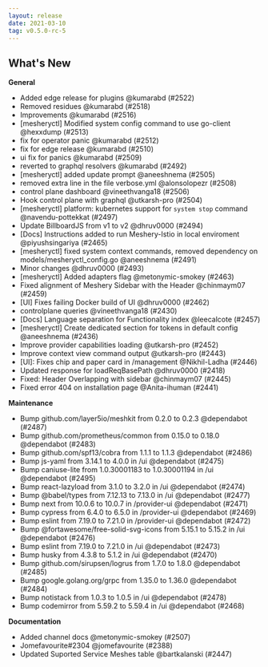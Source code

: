 ```yaml
---
layout: release
date: 2021-03-10
tag: v0.5.0-rc-5
---
```


## What's New

**General**
- Added edge release for plugins @kumarabd (#2522)
- Removed residues @kumarabd (#2518)
- Improvements @kumarabd (#2516)
- [mesheryctl] Modified system config command to use go-client @hexxdump (#2513)
- fix for operator panic @kumarabd (#2512)
- fix for edge release @kumarabd (#2510)
- ui fix for panics @kumarabd (#2509)
- reverted to graphql resolvers @kumarabd (#2492)
- [mesheryctl] added update prompt @aneeshnema (#2505)
- removed extra line in the file verbose.yml @alonsolopezr (#2508)
- control plane dashboard @vineethvanga18 (#2506)
- Hook control plane with graphql @utkarsh-pro (#2504)
- [mesheryctl] platform: kubernetes support for `system stop` command @navendu-pottekkat (#2497)
- Update BillboardJS from v1 to v2 @dhruv0000 (#2494)
- [Docs] Instructions added to run Meshery-Istio in local enviroment @piyushsingariya (#2465)
- [mesheryctl] fixed system context commands, removed dependency on models/mesheryctl_config.go @aneeshnema (#2491)
- Minor changes @dhruv0000 (#2493)
- [mesheryctl] Added adapters flag @metonymic-smokey (#2463)
- Fixed alignment of Meshery Sidebar with the Header @chinmaym07 (#2459)
- [UI] Fixes failing Docker build of UI @dhruv0000 (#2462)
- controlplane queries @vineethvanga18 (#2430)
- [Docs] Language separation for Functionality index @leecalcote (#2457)
- [mesheryctl] Create dedicated section for tokens in default config @aneeshnema (#2436)
- Improve provider capabilities loading @utkarsh-pro (#2452)
- Improve context view command output @utkarsh-pro (#2443)
- [UI]: Fixes chip and paper card in /management @Nikhil-Ladha (#2446)
- Updated response for loadReqBasePath @dhruv0000 (#2418)
- Fixed: Header Overlapping with sidebar @chinmaym07 (#2445)
- Fixed error 404 on installation page @Anita-ihuman (#2441)

**Maintenance**

- Bump github.com/layer5io/meshkit from 0.2.0 to 0.2.3 @dependabot (#2487)
- Bump github.com/prometheus/common from 0.15.0 to 0.18.0 @dependabot (#2483)
- Bump github.com/spf13/cobra from 1.1.1 to 1.1.3 @dependabot (#2486)
- Bump js-yaml from 3.14.1 to 4.0.0 in /ui @dependabot (#2475)
- Bump caniuse-lite from 1.0.30001183 to 1.0.30001194 in /ui @dependabot (#2495)
- Bump react-lazyload from 3.1.0 to 3.2.0 in /ui @dependabot (#2474)
- Bump @babel/types from 7.12.13 to 7.13.0 in /ui @dependabot (#2477)
- Bump next from 10.0.6 to 10.0.7 in /provider-ui @dependabot (#2471)
- Bump cypress from 6.4.0 to 6.5.0 in /provider-ui @dependabot (#2469)
- Bump eslint from 7.19.0 to 7.21.0 in /provider-ui @dependabot (#2472)
- Bump @fortawesome/free-solid-svg-icons from 5.15.1 to 5.15.2 in /ui @dependabot (#2476)
- Bump eslint from 7.19.0 to 7.21.0 in /ui @dependabot (#2473)
- Bump husky from 4.3.8 to 5.1.2 in /ui @dependabot (#2470)
- Bump github.com/sirupsen/logrus from 1.7.0 to 1.8.0 @dependabot (#2485)
- Bump google.golang.org/grpc from 1.35.0 to 1.36.0 @dependabot (#2484)
- Bump notistack from 1.0.3 to 1.0.5 in /ui @dependabot (#2478)
- Bump codemirror from 5.59.2 to 5.59.4 in /ui @dependabot (#2468)

**Documentation**

- Added channel docs @metonymic-smokey (#2507)
- Jomefavourite#2304 @jomefavourite (#2388)
- Updated Suported Service Meshes table @bartkalanski (#2447)
